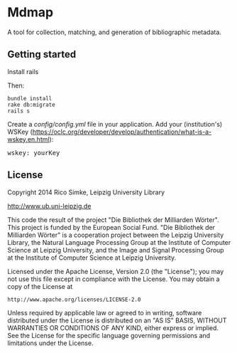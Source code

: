 # Mdmap

A tool for collection, matching, and generation of bibliographic metadata.

## Getting started

Install rails

Then:

    bundle install
    rake db:migrate
    rails s

Create a *config/config.yml* file in your application. Add your (institution's) WSKey (https://oclc.org/developer/develop/authentication/what-is-a-wskey.en.html):

<pre>
wskey: yourKey
</pre>  

 

## License

Copyright 2014 Rico Simke, Leipzig University Library

http://www.ub.uni-leipzig.de

This code the result of the project "Die Bibliothek der Milliarden Wörter".
This project is funded by the European Social Fund. "Die Bibliothek der
Milliarden Wörter" is a cooperation project between the Leipzig University
Library, the Natural Language Processing Group at the Institute of Computer
Science at Leipzig University, and the Image and Signal Processing Group
at the Institute of Computer Science at Leipzig University.

Licensed under the Apache License, Version 2.0 (the "License");
you may not use this file except in compliance with the License.
You may obtain a copy of the License at

    http://www.apache.org/licenses/LICENSE-2.0

Unless required by applicable law or agreed to in writing, software
distributed under the License is distributed on an "AS IS" BASIS,
WITHOUT WARRANTIES OR CONDITIONS OF ANY KIND, either express or implied.
See the License for the specific language governing permissions and
limitations under the License.
